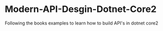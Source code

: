 # Modern-API-Desgin-Dotnet-Core2
Following the books examples to learn how to build API's in dotnet core2
